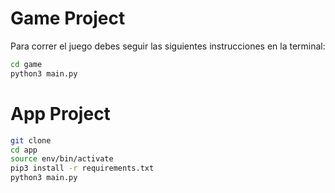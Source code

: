 # Game Project

Para correr el juego debes seguir las siguientes instrucciones en la terminal:

```sh
cd game
python3 main.py
```




# App Project

```sh
git clone
cd app
source env/bin/activate
pip3 install -r requirements.txt
python3 main.py
```